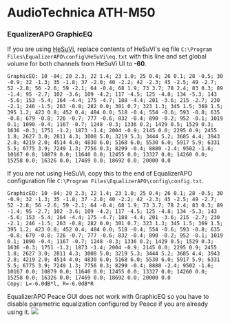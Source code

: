 # AudioTechnica ATH-M50
### EqualizerAPO GraphicEQ
If you are using [HeSuVi](https://sourceforge.net/projects/hesuvi/), replace contents of HeSuVi's eq file `C:\Program Files\EqualizerAPO\config\HeSuVi\eq.txt` with this line and set global volume for both channels from HeSuVi UI to **-60**.
```
GraphicEQ: 10 -84; 20 2.3; 22 1.4; 23 1.0; 25 0.4; 26 0.1; 28 -0.5; 30 -0.9; 32 -1.3; 35 -1.8; 37 -2.0; 40 -2.2; 42 -2.3; 45 -2.5; 49 -2.7; 52 -2.8; 56 -2.6; 59 -2.1; 64 -0.4; 68 1.9; 73 3.7; 78 2.4; 83 0.3; 89 -1.4; 95 -2.7; 102 -3.6; 109 -4.2; 117 -4.5; 125 -4.8; 134 -5.3; 143 -5.6; 153 -5.4; 164 -4.4; 175 -4.7; 188 -4.4; 201 -3.6; 215 -2.7; 230 -2.1; 246 -1.5; 263 -0.8; 282 0.0; 301 0.7; 323 1.3; 345 1.5; 369 1.5; 395 1.2; 423 0.8; 452 0.4; 484 0.0; 518 -0.4; 554 -0.6; 593 -0.8; 635 -0.8; 679 -0.8; 726 -0.7; 777 -0.6; 832 -0.4; 890 -0.2; 952 -0.1; 1019 0.1; 1090 -0.4; 1167 -0.7; 1248 -0.3; 1336 0.2; 1429 0.5; 1529 0.3; 1636 -0.3; 1751 -1.2; 1873 -1.4; 2004 -0.9; 2145 0.0; 2295 0.9; 2455 1.8; 2627 3.0; 2811 4.3; 3008 5.0; 3219 5.3; 3444 5.2; 3685 4.4; 3943 2.8; 4219 2.0; 4514 4.0; 4830 6.0; 5168 6.0; 5530 6.0; 5917 5.9; 6331 5.5; 6775 3.9; 7249 1.3; 7756 0.3; 8299 -0.4; 8880 -2.4; 9502 -1.6; 10167 0.0; 10879 0.0; 11640 0.0; 12455 0.0; 13327 0.0; 14260 0.0; 15258 0.0; 16326 0.0; 17469 0.0; 18692 0.0; 20000 0.0
```
If you are not using HeSuVi, copy this to the end of EqualizerAPO configuration file `C:\Program Files\EqualizerAPO\config\config.txt`.
```
GraphicEQ: 10 -84; 20 2.3; 22 1.4; 23 1.0; 25 0.4; 26 0.1; 28 -0.5; 30 -0.9; 32 -1.3; 35 -1.8; 37 -2.0; 40 -2.2; 42 -2.3; 45 -2.5; 49 -2.7; 52 -2.8; 56 -2.6; 59 -2.1; 64 -0.4; 68 1.9; 73 3.7; 78 2.4; 83 0.3; 89 -1.4; 95 -2.7; 102 -3.6; 109 -4.2; 117 -4.5; 125 -4.8; 134 -5.3; 143 -5.6; 153 -5.4; 164 -4.4; 175 -4.7; 188 -4.4; 201 -3.6; 215 -2.7; 230 -2.1; 246 -1.5; 263 -0.8; 282 0.0; 301 0.7; 323 1.3; 345 1.5; 369 1.5; 395 1.2; 423 0.8; 452 0.4; 484 0.0; 518 -0.4; 554 -0.6; 593 -0.8; 635 -0.8; 679 -0.8; 726 -0.7; 777 -0.6; 832 -0.4; 890 -0.2; 952 -0.1; 1019 0.1; 1090 -0.4; 1167 -0.7; 1248 -0.3; 1336 0.2; 1429 0.5; 1529 0.3; 1636 -0.3; 1751 -1.2; 1873 -1.4; 2004 -0.9; 2145 0.0; 2295 0.9; 2455 1.8; 2627 3.0; 2811 4.3; 3008 5.0; 3219 5.3; 3444 5.2; 3685 4.4; 3943 2.8; 4219 2.0; 4514 4.0; 4830 6.0; 5168 6.0; 5530 6.0; 5917 5.9; 6331 5.5; 6775 3.9; 7249 1.3; 7756 0.3; 8299 -0.4; 8880 -2.4; 9502 -1.6; 10167 0.0; 10879 0.0; 11640 0.0; 12455 0.0; 13327 0.0; 14260 0.0; 15258 0.0; 16326 0.0; 17469 0.0; 18692 0.0; 20000 0.0
Copy: L=-6.0dB*l, R=-6.0dB*R
```
EqualizerAPO Peace GUI does not work with GraphicEQ so you have to disable parametric equalization configured by Peace if you are already using it.
![](https://raw.githubusercontent.com/jaakkopasanen/AutoEq/master/results/Headphone.com/headphoncecom/onear/AudioTechnica%20ATH-M50/AudioTechnica%20ATH-M50.png)
